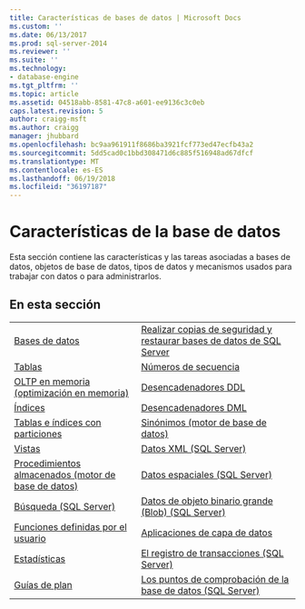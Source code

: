 ```yaml
---
title: Características de bases de datos | Microsoft Docs
ms.custom: ''
ms.date: 06/13/2017
ms.prod: sql-server-2014
ms.reviewer: ''
ms.suite: ''
ms.technology:
- database-engine
ms.tgt_pltfrm: ''
ms.topic: article
ms.assetid: 04518abb-8581-47c8-a601-ee9136c3c0eb
caps.latest.revision: 5
author: craigg-msft
ms.author: craigg
manager: jhubbard
ms.openlocfilehash: bc9aa961911f8686ba3921fcf773ed47ecfb43a2
ms.sourcegitcommit: 5dd5cad0c1bbd308471d6c885f516948ad67dfcf
ms.translationtype: MT
ms.contentlocale: es-ES
ms.lasthandoff: 06/19/2018
ms.locfileid: "36197187"
---
```

# <a name="database-features"></a>Características de la base de datos
  Esta sección contiene las características y las tareas asociadas a bases de datos, objetos de base de datos, tipos de datos y mecanismos usados para trabajar con datos o para administrarlos.  
  
## <a name="in-this-section"></a>En esta sección  
  
|||
|--|--|
|[Bases de datos](databases/databases.md)|[Realizar copias de seguridad y restaurar bases de datos de SQL Server](backup-restore/back-up-and-restore-of-sql-server-databases.md)|  
|[Tablas](tables/tables.md)|[Números de secuencia](sequence-numbers/sequence-numbers.md)|[Importar y exportar datos en bloque &#40;SQL Server&#41;](import-export/bulk-import-and-export-of-data-sql-server.md)|  
|[OLTP en memoria &#40;optimización en memoria&#41;](in-memory-oltp/in-memory-oltp-in-memory-optimization.md)|[Desencadenadores DDL](triggers/ddl-triggers.md)|[Data Compression](data-compression/data-compression.md) (Compresión de datos)|  
|[Índices](indexes/indexes.md)|[Desencadenadores DML](triggers/dml-triggers.md)|[Objetos de automatización OLE en Transact-SQL](stored-procedures/ole-automation-objects-in-transact-sql.md)|  
|[Tablas e índices con particiones](partitions/partitioned-tables-and-indexes.md)|[Sinónimos &#40;motor de base de datos&#41;](synonyms/synonyms-database-engine.md)|[Notificaciones de eventos](service-broker/event-notifications.md)|  
|[Vistas](views/views.md)|[Datos XML &#40;SQL Server&#41;](xml/xml-data-sql-server.md)|[Supervisión y optimización del rendimiento](performance/monitor-and-tune-for-performance.md)|  
|[Procedimientos almacenados &#40;motor de base de datos&#41;](stored-procedures/stored-procedures-database-engine.md)|[Datos espaciales &#40;SQL Server&#41;](spatial/spatial-data-sql-server.md)||  
|[Búsqueda &#40;SQL Server&#41;](../database-engine/search-sql-server.md)|[Datos de objeto binario grande &#40;Blob&#41; &#40;SQL Server&#41;](blob/binary-large-object-blob-data-sql-server.md)||  
|[Funciones definidas por el usuario](user-defined-functions/user-defined-functions.md)|[Aplicaciones de capa de datos](data-tier-applications/data-tier-applications.md)||  
|[Estadísticas](statistics/statistics.md)|[El registro de transacciones &#40;SQL Server&#41;](logs/the-transaction-log-sql-server.md)||  
|[Guías de plan](performance/plan-guides.md)|[Los puntos de comprobación de la base de datos &#40;SQL Server&#41;](logs/database-checkpoints-sql-server.md)||  
  
  